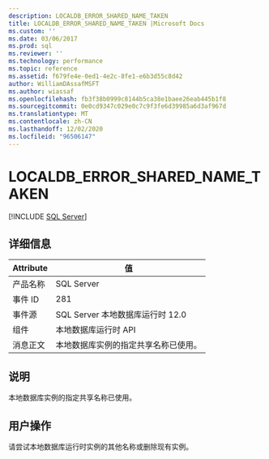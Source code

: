 ```yaml
---
description: LOCALDB_ERROR_SHARED_NAME_TAKEN
title: LOCALDB_ERROR_SHARED_NAME_TAKEN |Microsoft Docs
ms.custom: ''
ms.date: 03/06/2017
ms.prod: sql
ms.reviewer: ''
ms.technology: performance
ms.topic: reference
ms.assetid: f679fe4e-0ed1-4e2c-8fe1-e6b3d55c8d42
author: WilliamDAssafMSFT
ms.author: wiassaf
ms.openlocfilehash: fb3f38b0999c8144b5ca38e1baee26eab445b1f8
ms.sourcegitcommit: 0e0cd9347c029e0c7c9f3fe6d39985a6d3af967d
ms.translationtype: MT
ms.contentlocale: zh-CN
ms.lasthandoff: 12/02/2020
ms.locfileid: "96506147"
---
```

# <a name="localdb_error_shared_name_taken"></a>LOCALDB_ERROR_SHARED_NAME_TAKEN
 [!INCLUDE [SQL Server](../../includes/applies-to-version/sqlserver.md)]
    
## <a name="details"></a>详细信息  
  
| Attribute | 值 |
| --------- | ----- |
|产品名称|SQL Server|  
|事件 ID|281|  
|事件源|SQL Server 本地数据库运行时 12.0|  
|组件|本地数据库运行时 API|  
|消息正文|本地数据库实例的指定共享名称已使用。|  
  
## <a name="explanation"></a>说明  
 本地数据库实例的指定共享名称已使用。  
  
## <a name="user-action"></a>用户操作  
 请尝试本地数据库运行时实例的其他名称或删除现有实例。  
  
  
